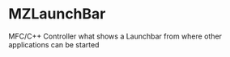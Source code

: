 # MZLaunchBar
MFC/C++ Controller what shows a Launchbar from where other applications can be started
